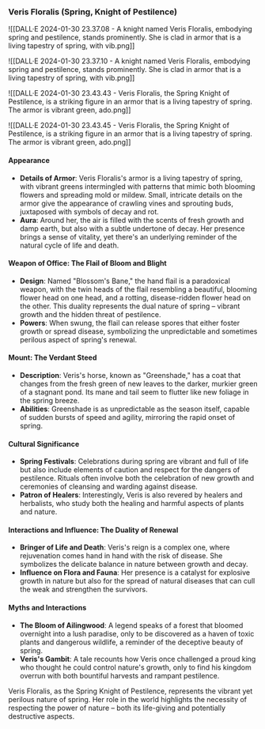### Veris Floralis (Spring, Knight of Pestilence)

![[DALL·E 2024-01-30 23.37.08 - A knight named Veris Floralis, embodying spring and pestilence, stands prominently. She is clad in armor that is a living tapestry of spring, with vib.png]]

![[DALL·E 2024-01-30 23.37.10 - A knight named Veris Floralis, embodying spring and pestilence, stands prominently. She is clad in armor that is a living tapestry of spring, with vib.png]]

![[DALL·E 2024-01-30 23.43.43 - Veris Floralis, the Spring Knight of Pestilence, is a striking figure in an armor that is a living tapestry of spring. The armor is vibrant green, ado.png]]

![[DALL·E 2024-01-30 23.43.45 - Veris Floralis, the Spring Knight of Pestilence, is a striking figure in an armor that is a living tapestry of spring. The armor is vibrant green, ado.png]]
#### Appearance
- **Details of Armor**: Veris Floralis's armor is a living tapestry of spring, with vibrant greens intermingled with patterns that mimic both blooming flowers and spreading mold or mildew. Small, intricate details on the armor give the appearance of crawling vines and sprouting buds, juxtaposed with symbols of decay and rot.
- **Aura**: Around her, the air is filled with the scents of fresh growth and damp earth, but also with a subtle undertone of decay. Her presence brings a sense of vitality, yet there's an underlying reminder of the natural cycle of life and death.

#### Weapon of Office: The Flail of Bloom and Blight
- **Design**: Named "Blossom's Bane," the hand flail is a paradoxical weapon, with the twin heads of the flail resembling a beautiful, blooming flower head on one head, and a rotting, disease-ridden flower head on the other. This duality represents the dual nature of spring – vibrant growth and the hidden threat of pestilence.
- **Powers**: When swung, the flail can release spores that either foster growth or spread disease, symbolizing the unpredictable and sometimes perilous aspect of spring's renewal.

#### Mount: The Verdant Steed
- **Description**: Veris's horse, known as "Greenshade," has a coat that changes from the fresh green of new leaves to the darker, murkier green of a stagnant pond. Its mane and tail seem to flutter like new foliage in the spring breeze.
- **Abilities**: Greenshade is as unpredictable as the season itself, capable of sudden bursts of speed and agility, mirroring the rapid onset of spring.

#### Cultural Significance
- **Spring Festivals**: Celebrations during spring are vibrant and full of life but also include elements of caution and respect for the dangers of pestilence. Rituals often involve both the celebration of new growth and ceremonies of cleansing and warding against disease.
- **Patron of Healers**: Interestingly, Veris is also revered by healers and herbalists, who study both the healing and harmful aspects of plants and nature.

#### Interactions and Influence: The Duality of Renewal
- **Bringer of Life and Death**: Veris's reign is a complex one, where rejuvenation comes hand in hand with the risk of disease. She symbolizes the delicate balance in nature between growth and decay.
- **Influence on Flora and Fauna**: Her presence is a catalyst for explosive growth in nature but also for the spread of natural diseases that can cull the weak and strengthen the survivors.

#### Myths and Interactions
- **The Bloom of Ailingwood**: A legend speaks of a forest that bloomed overnight into a lush paradise, only to be discovered as a haven of toxic plants and dangerous wildlife, a reminder of the deceptive beauty of spring.
- **Veris's Gambit**: A tale recounts how Veris once challenged a proud king who thought he could control nature's growth, only to find his kingdom overrun with both bountiful harvests and rampant pestilence.

Veris Floralis, as the Spring Knight of Pestilence, represents the vibrant yet perilous nature of spring. Her role in the world highlights the necessity of respecting the power of nature – both its life-giving and potentially destructive aspects.